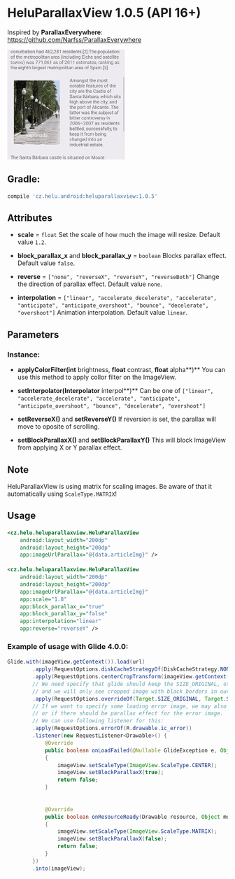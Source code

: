 # HeluParallaxView 1.0.5 (API 16+)
Inspired by **ParallaxEverywhere**:  https://github.com/Narfss/ParallaxEverywhere

![Alt text](./extras/HeluParallaxView.gif?raw=true "HeluParallaxView")


## Gradle:
```groovy
compile 'cz.helu.android:heluparallaxview:1.0.5'
```


## Attributes
  
  * **scale**  = ``float``
  Set the scale of how much the image will resize. Default value ``1.2``.
  
* **block_parallax_x** and **block_parallax_y**  = ``boolean``
  Blocks parallax effect. Default value ``false``.
  
* **reverse**  = ``["none", "reverseX", "reverseY", "reverseBoth"]``
  Change the direction of parallax effect. Default value ``none``.

* **interpolation** = ``["linear", "accelerate_decelerate", "accelerate", "anticipate", "anticipate_overshoot", "bounce", "decelerate", "overshoot"]``
  Animation interpolation. Default value ``linear``.


## Parameters

### Instance:
* **applyColorFilter(int** brightness, **float** contrast, **float** alpha**)**
  You can use this method to apply collor filter on the ImageView.
  
* **setInterpolator(Interpolator** interpol**)**
  Can be one of ``["linear", "accelerate_decelerate", "accelerate", "anticipate", "anticipate_overshoot", "bounce", "decelerate", "overshoot"]``
  
* **setReverseX()** and **setReverseY()**
  If reversion is set, the parallax will move to oposite of scrolling.
  
* **setBlockParallaxX()** and **setBlockParallaxY()**
  This will block ImageView from applying X or Y parallax effect.
  
  
## Note
HeluParallaxView is using matrix for scaling images. Be aware of that it automatically using ``ScaleType.MATRIX``!
  
  
## Usage

```xml
<cz.helu.heluparallaxview.HeluParallaxView
	android:layout_width="200dp"
	android:layout_height="200dp"
	app:imageUrlParallax="@{data.articleImg}" />
	
<cz.helu.heluparallaxview.HeluParallaxView
	android:layout_width="200dp"
	android:layout_height="200dp"
	app:imageUrlParallax="@{data.articleImg}"
	app:scale="1.8"
	app:block_parallax_x="true"
	app:block_parallax_y="false"
	app:interpolation="linear"
	app:reverse="reverseY" />
```


### Example of usage with Glide 4.0.0:
```java
Glide.with(imageView.getContext()).load(url)
		.apply(RequestOptions.diskCacheStrategyOf(DiskCacheStrategy.NONE))
		.apply(RequestOptions.centerCropTransform(imageView.getContext()))
		// We need specify that glide should keep the SIZE_ORIGINAL, otherwise glide will crop the image
		// and we will only see cropped image with black borders in our parallax view.
		.apply(RequestOptions.overrideOf(Target.SIZE_ORIGINAL, Target.SIZE_ORIGINAL))
		// If we want to specify some loading error image, we may also like to change the scale type of it
		// or if there should be parallax effect for the error image. 
		// We can use following listener for this:
		.apply(RequestOptions.errorOf(R.drawable.ic_error))
		.listener(new RequestListener<Drawable>() {
			@Override
			public boolean onLoadFailed(@Nullable GlideException e, Object model, Target<Drawable> target, boolean isFirstResource)
			{
				imageView.setScaleType(ImageView.ScaleType.CENTER);
				imageView.setBlockParallaxX(true);
				return false;
			}


			@Override
			public boolean onResourceReady(Drawable resource, Object model, Target<Drawable> target, DataSource dataSource, boolean isFirstResource)
			{
				imageView.setScaleType(ImageView.ScaleType.MATRIX);
				imageView.setBlockParallaxX(false);
				return false;
			}
		})
		.into(imageView);
```